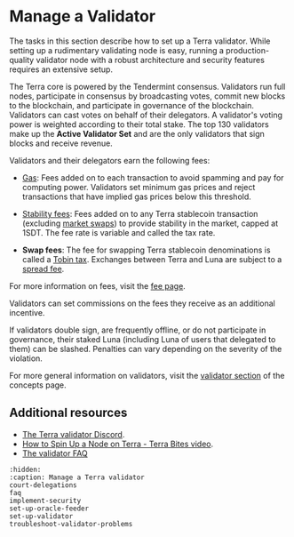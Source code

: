 # Manage a Validator

The tasks in this section describe how to set up a Terra validator. While setting up a rudimentary validating node is easy, running a production-quality validator node with a robust architecture and security features requires an extensive setup.

The Terra core is powered by the Tendermint consensus. Validators run full nodes, participate in consensus by broadcasting votes, commit new blocks to the blockchain, and participate in governance of the blockchain. Validators can cast votes on behalf of their delegators. A validator's voting power is weighted according to their total stake. The top 130 validators make up the **Active Validator Set** and are the only validators that sign blocks and receive revenue.

Validators and their delegators earn the following fees:

- [Gas](../../learn/fees.md#gas): Fees added on to each transaction to avoid spamming and pay for computing power. Validators set minimum gas prices and reject transactions that have implied gas prices below this threshold.

- [Stability fees](../../learn/fees.md#stability-fee): Fees added on to any Terra stablecoin transaction (excluding [market swaps](../../learn/glossary.md#market-swap)) to provide stability in the market, capped at 1SDT. The fee rate is variable and called the tax rate.

- **Swap fees**: The fee for swapping Terra stablecoin denominations is called a [Tobin tax](../../learn/fees.md#tobin-tax). Exchanges between Terra and Luna are subject to a [spread fee](../../learn/fees.md#spread-fee).

For more information on fees, visit the [fee page](../../learn/fees.md).

Validators can set commissions on the fees they receive as an additional incentive.

If validators double sign, are frequently offline, or do not participate in governance, their staked Luna (including Luna of users that delegated to them) can be slashed. Penalties can vary depending on the severity of the violation.

For more general information on validators, visit the [validator section](../../learn/protocol.md#validators) of the concepts page.

## Additional resources

- [The Terra validator Discord](https://discord.com/invite/xfZK6RMFFx).
- [How to Spin Up a Node on Terra - Terra Bites video](https://www.youtube.com/watch?v=2lKAvltKX6w&ab_channel=TerraBites).
- [The validator FAQ](./faq.md)

```{toctree}
:hidden:
:caption: Manage a Terra validator
court-delegations
faq
implement-security
set-up-oracle-feeder
set-up-validator
troubleshoot-validator-problems
```
